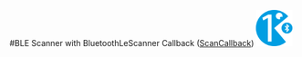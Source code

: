 #BLE Scanner with BluetoothLeScanner Callback ([ScanCallback](https://developer.android.com/reference/android/bluetooth/le/ScanCallback#ScanCallback()))
<img src="./images/lesson01.svg" width="64px" height="64px" />
